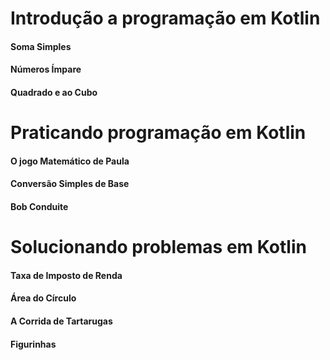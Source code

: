 # Introdução a programação em Kotlin
    
#### Soma Simples
#### Números Ímpare
#### Quadrado e ao Cubo
  
# Praticando programação em Kotlin

#### O jogo Matemático de Paula
#### Conversão Simples de Base
#### Bob Conduite
  
# Solucionando problemas em Kotlin

#### Taxa de Imposto de Renda
#### Área do Círculo
#### A Corrida de Tartarugas
#### Figurinhas
